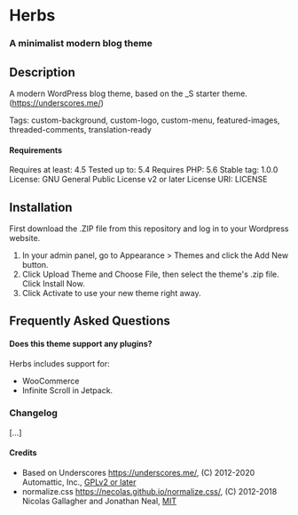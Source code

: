 # Herbs
### A minimalist modern blog theme

## Description

A modern WordPress blog theme, based on the _S starter theme. (https://underscores.me/)

Tags: custom-background, custom-logo, custom-menu, featured-images, threaded-comments, translation-ready

#### Requirements

Requires at least: 4.5
Tested up to: 5.4
Requires PHP: 5.6
Stable tag: 1.0.0
License: GNU General Public License v2 or later
License URI: LICENSE

## Installation

First download the .ZIP file from this repository and log in to your Wordpress website.

1. In your admin panel, go to Appearance > Themes and click the Add New button.
2. Click Upload Theme and Choose File, then select the theme's .zip file. Click Install Now.
3. Click Activate to use your new theme right away.

## Frequently Asked Questions

#### Does this theme support any plugins?

Herbs includes support for:
* WooCommerce
* Infinite Scroll in Jetpack.

### Changelog

[...]

#### Credits

* Based on Underscores https://underscores.me/, (C) 2012-2020 Automattic, Inc., [GPLv2 or later](https://www.gnu.org/licenses/gpl-2.0.html)
* normalize.css https://necolas.github.io/normalize.css/, (C) 2012-2018 Nicolas Gallagher and Jonathan Neal, [MIT](https://opensource.org/licenses/MIT)
